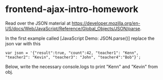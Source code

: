 # frontend-ajax-intro-homework

Read over the JSON material at https://developer.mozilla.org/en-US/docs/Web/JavaScript/Reference/Global_Objects/JSON/parse.

In the first example called [JavaScript Demo: JSON.parse()] replace the json var with this
```
var json = '{"result":true, "count":42, "teacher1": "Kenn", "teacher2": "Kevin", "teacher3": "John", "teacher4":"Bob"}';
```
Below, write the necessary console.logs to print "Kenn" and "Kevin" from obj.
